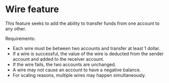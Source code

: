 # Wire feature

This feature seeks to add the ability to transfer funds from one account to any other.

Requirements:

- Each wire must be between two accounts and transfer at least 1 dollar.
- If a wire is successful, the value of the wire is deducted from the sender account and added to the receiver account.
- If the wire fails, the two accounts are unchanged.
- A wire may not cause an account to have a negative balance.
- For scaling reasons, multiple wires may happen simultaneously.
